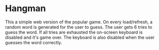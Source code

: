 # Hangman
This a simple web version of the popular game.
On every load/refresh, a random word is generated for the user to guess.
The user gets 6 tries to guess the word. If all tries are exhausted the on-screen keyboard is disabled and it's game over.
The keyboard is also disabled when the user guesses the word correctly.
